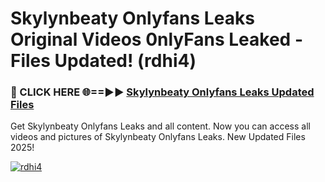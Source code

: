 # Skylynbeaty Onlyfans Leaks Original Videos 0nlyFans Leaked - Files Updated! (rdhi4)

<h3>🔴 CLICK HERE 🌐==►► <a href="https://tinyurl.com/2wckxsce" rel="nofollow">Skylynbeaty Onlyfans Leaks Updated Files</a></h3>

Get Skylynbeaty Onlyfans Leaks and all content. Now you can access all videos and pictures of Skylynbeaty Onlyfans Leaks. New Updated Files 2025!

[![rdhi4](https://i.imgur.com/AFduVYN.gif)](https://tinyurl.com/2wckxsce)
